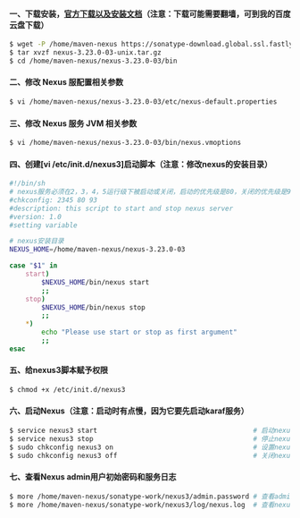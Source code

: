 #### 一、下载安装，[官方下载以及安装文档](https://help.sonatype.com/repomanager3/download)（注意：下载可能需要翻墙，可到我的百度云盘下载）
```bash
$ wget -P /home/maven-nexus https://sonatype-download.global.ssl.fastly.net/repository/downloads-prod-group/3/nexus-3.23.0-03-unix.tar.gz
$ tar xvzf nexus-3.23.0-03-unix.tar.gz 
$ cd /home/maven-nexus/nexus-3.23.0-03/bin
```

#### 二、修改 Nexus 服配置相关参数
```bash
$ vi /home/maven-nexus/nexus-3.23.0-03/etc/nexus-default.properties
```

#### 三、修改 Nexus 服务 JVM 相关参数
```bash
$ vi /home/maven-nexus/nexus-3.23.0-03/bin/nexus.vmoptions
```

#### 四、创建[vi /etc/init.d/nexus3]启动脚本（注意：修改nexus的安装目录）
```bash
#!/bin/sh
# nexus服务必须在2，3，4，5运行级下被启动或关闭，启动的优先级是80，关闭的优先级是93
#chkconfig: 2345 80 93
#description: this script to start and stop nexus server
#version: 1.0
#setting variable

# nexus安装目录
NEXUS_HOME=/home/maven-nexus/nexus-3.23.0-03

case "$1" in
    start)
        $NEXUS_HOME/bin/nexus start
        ;;
    stop)
        $NEXUS_HOME/bin/nexus stop
        ;;
    *)
        echo "Please use start or stop as first argument"
        ;;
esac
```

#### 五、给nexus3脚本赋予权限
```bash
$ chmod +x /etc/init.d/nexus3
```

#### 六、启动Nexus（注意：启动时有点慢，因为它要先启动karaf服务）
```bash
$ service nexus3 start                                       # 启动nexus3
$ service nexus3 stop                                        # 停止nexus3
$ sudo chkconfig nexus3 on                                   # 设置nexus3开机启动（建议开启）
$ sudo chkconfig nexus3 off                                  # 关闭nexus3开机启动
```
#### 七、查看Nexus admin用户初始密码和服务日志
```bash
$ more /home/maven-nexus/sonatype-work/nexus3/admin.password # 查看admin用户初始密码（注意：初始密码用完以后文件会自动删除）
$ more /home/maven-nexus/sonatype-work/nexus3/log/nexus.log  # 查看nexus日志
```

